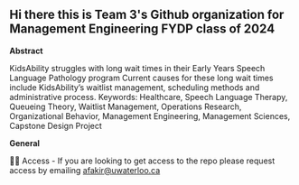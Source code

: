 ## Hi there this is Team 3's Github organization for Management Engineering FYDP class of 2024

**Abstract**

KidsAbility struggles with long wait times in their Early Years Speech Language Pathology program Current causes for these long wait times include KidsAbility’s waitlist management, scheduling methods and administrative process. Keywords: Healthcare, Speech Language Therapy, Queueing Theory, Waitlist Management, Operations Research, Organizational Behavior, Management Engineering, Management Sciences, Capstone Design Project

**General**

👩‍💻 Access - If you are looking to get access to the repo please request access by emailing [afakir@uwaterloo.ca](afakir@uwaterloo.ca)
